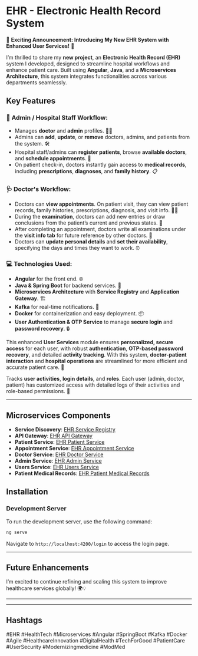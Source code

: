 # EHR - Electronic Health Record System

🚀 **Exciting Announcement: Introducing My New EHR System with Enhanced User Services!** 🚀

I’m thrilled to share my **new project**, an **Electronic Health Record (EHR)** system I developed, designed to streamline hospital workflows and enhance patient care. Built using **Angular**, **Java**, and a **Microservices Architecture**, this system integrates functionalities across various departments seamlessly.

## Key Features

### 🏥 **Admin / Hospital Staff Workflow:**
- Manages **doctor** and **admin** profiles. 👨‍⚕️
- Admins can **add**, **update**, or **remove** doctors, admins, and patients from the system. 🛠️
- Hospital staff/admins can **register patients**, browse **available doctors**, and **schedule appointments**. 📅
- On patient check-in, doctors instantly gain access to **medical records**, including **prescriptions**, **diagnoses**, and **family history**. 📋

### 🩺 **Doctor's Workflow:**
- Doctors can **view appointments**. On patient visit, they can view patient records, family histories, prescriptions, diagnosis, and visit info. 👩‍🔬
- During the **examination**, doctors can add new entries or draw conclusions from the patient’s current and previous states. 📄
- After completing an appointment, doctors write all examinations under the **visit info tab** for future reference by other doctors. 🔎
- Doctors can **update personal details** and **set their availability**, specifying the days and times they want to work. ⏰

### 💻 **Technologies Used:**
- **Angular** for the front end. 🌐
- **Java & Spring Boot** for backend services. 🔧
- **Microservices Architecture** with **Service Registry** and **Application Gateway**. 🏗️
- **Kafka** for real-time notifications. 🔔
- **Docker** for containerization and easy deployment. 📦
- **User Authentication & OTP Service** to manage **secure login** and **password recovery**. 🔒

This enhanced **User Services** module ensures **personalized, secure access** for each user, with robust **authentication**, **OTP-based password recovery**, and detailed **activity tracking**. With this system, **doctor-patient interaction** and **hospital operations** are streamlined for more efficient and accurate patient care. 👏

Tracks **user activities**, **login details**, and **roles**. Each user (admin, doctor, patient) has customized access with detailed logs of their activities and role-based permissions. 📝

---

## Microservices Components

- **Service Discovery**: [EHR Service Registry](https://github.com/vamsijavvadi7/EHR-Service-Registry)
- **API Gateway**: [EHR API Gateway](https://github.com/vamsijavvadi7/EHR-Api-Gateway)
- **Patient Service**: [EHR Patient Service](https://github.com/vamsijavvadi7/EHR-PatientService)
- **Appointment Service**: [EHR Appointment Service](https://github.com/vamsijavvadi7/EHR-AppointmentService)
- **Doctor Service**: [EHR Doctor Service](https://github.com/vamsijavvadi7/EHR-DoctorService)
- **Admin Service**: [EHR Admin Service](https://github.com/vamsijavvadi7/EHR-AdminService)
- **Users Service**: [EHR Users Service](https://github.com/vamsijavvadi7/EHR-UsersService)
- **Patient Medical Records**: [EHR Patient Medical Records](https://github.com/vamsijavvadi7/EHR-PatientMedicalRecords)

## Installation

### Development Server

To run the development server, use the following command:

```bash
ng serve
```

Navigate to `http://localhost:4200/login` to access the login page.

---

## Future Enhancements

I’m excited to continue refining and scaling this system to improve healthcare services globally! 🌍💡

---

---

## Hashtags
#EHR #HealthTech #Microservices #Angular #SpringBoot #Kafka #Docker #Agile #HealthcareInnovation #DigitalHealth #TechForGood #PatientCare #UserSecurity #Modernizingmedicine #ModMed
